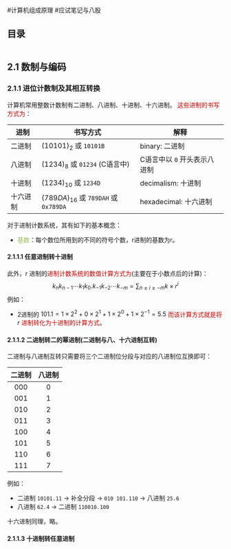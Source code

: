 #计算机组成原理 #应试笔记与八股 

## 目录

```toc
```

## 2.1 数制与编码

### 2.1.1 进位计数制及其相互转换

计算机常用整数计数制有二进制、八进制、十进制、十六进制。
<font color="#c00000">这些进制的书写方式为</font>：

| 进制   | <center>书写方式</center>                 | <center>解释</center> |
| ---- | ------------------------------------- | ------------------- |
| 二进制  | $(10101)_2$ 或 `10101B`                | binary: 二进制         |
| 八进制  | $(1234)_8$ 或 `01234` (C语言中)           | C语言中以 `0` 开头表示八进制   |
| 十进制  | $(1234)_{10}$ 或 `1234D`               | decimalism: 十进制     |
| 十六进制 | $(789DA)_{16}$ 或 `789DAH` 或 `0x789DA` | hexadecimal: 十六进制   |

对于进制计数系统，其有如下的基本概念：
- <font color="#9bbb59">基数</font>：每个数位所用到的不同的符号个数，r进制的基数为r。

#### 2.1.1.1 任意进制转十进制

此外，$r$ 进制的<font color="#c00000">进制计数系统的数值计算方式为</font>(主要在于小数点后的计算)：
$$k_nk_{n-1}\cdots k_1k_0.k_{-1}k_{-2}\cdots k_{-m}=\sum_{n \geq i \geq -m}{k\times r^i}$$
例如：
- 2进制的 $101.1=1\times 2^2 +0\times 2^1 +1\times 2^0+1\times 2^{-1}=5.5$
<font color="#c00000">而该计算方式就是将</font> $r$ <font color="#c00000">进制转化为十进制的计算方式</font>。

#### 2.1.1.2 二进制转二的幂进制(二进制与八、十六进制互转)

二进制与八进制互转只需要将三个二进制位分段与对应的八进制位互换即可：

| 二进制 | 八进制 |
| :-: | :-: |
| 000 |  0  |
| 001 |  1  |
| 010 |  2  |
| 011 |  3  |
| 100 |  4  |
| 101 |  5  |
| 110 |  6  |
| 111 |  7  |

例如：
- 二进制 `10101.11` -> 补全分段 -> `010 101.110` -> 八进制 `25.6`
- 八进制 `62.4` -> 二进制 `110010.100`

十六进制同理，略。

#### 2.1.1.3 十进制转任意进制

